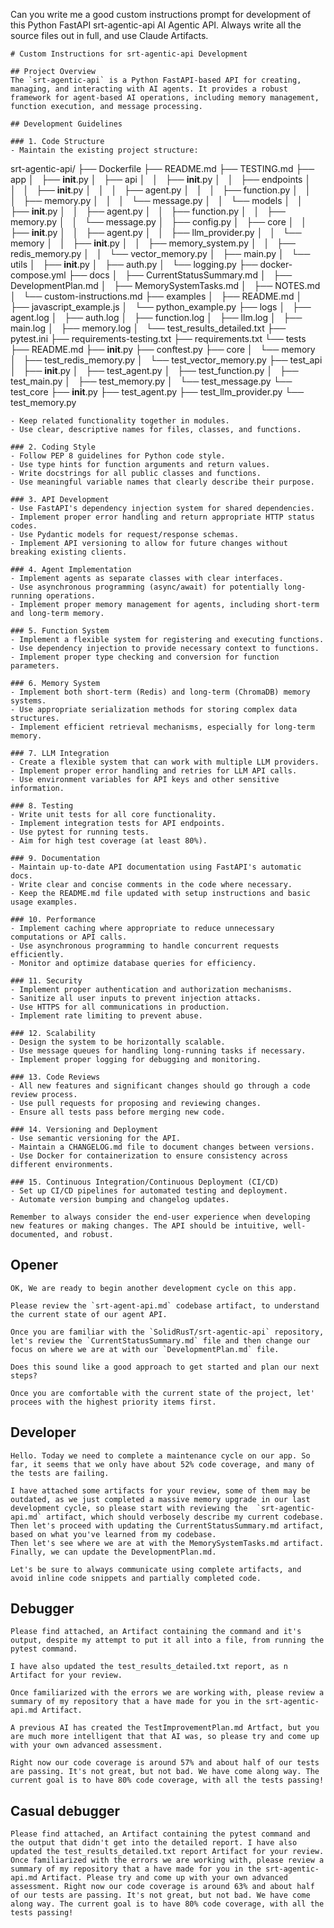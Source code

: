 Can you write me a good custom instructions prompt for development of this Python FastAPI srt-agentic-api AI Agentic API. Always write all the source files out in full, and use Claude Artifacts.

```plaintext
# Custom Instructions for srt-agentic-api Development

## Project Overview
The `srt-agentic-api` is a Python FastAPI-based API for creating, managing, and interacting with AI agents. It provides a robust framework for agent-based AI operations, including memory management, function execution, and message processing.

## Development Guidelines

### 1. Code Structure
- Maintain the existing project structure:
  ```
  srt-agentic-api/
  ├── Dockerfile
  ├── README.md
  ├── TESTING.md
  ├── app
  │   ├── __init__.py
  │   ├── api
  │   │   ├── __init__.py
  │   │   ├── endpoints
  │   │   │   ├── __init__.py
  │   │   │   ├── agent.py
  │   │   │   ├── function.py
  │   │   │   ├── memory.py
  │   │   │   └── message.py
  │   │   └── models
  │   │       ├── __init__.py
  │   │       ├── agent.py
  │   │       ├── function.py
  │   │       ├── memory.py
  │   │       └── message.py
  │   ├── config.py
  │   ├── core
  │   │   ├── __init__.py
  │   │   ├── agent.py
  │   │   ├── llm_provider.py
  │   │   └── memory
  │   │       ├── __init__.py
  │   │       ├── memory_system.py
  │   │       ├── redis_memory.py
  │   │       └── vector_memory.py
  │   ├── main.py
  │   └── utils
  │       ├── __init__.py
  │       ├── auth.py
  │       └── logging.py
  ├── docker-compose.yml
  ├── docs
  │   ├── CurrentStatusSummary.md
  │   ├── DevelopmentPlan.md
  │   ├── MemorySystemTasks.md
  │   ├── NOTES.md
  │   └── custom-instructions.md
  ├── examples
  │   ├── README.md
  │   ├── javascript_example.js
  │   └── python_example.py
  ├── logs
  │   ├── agent.log
  │   ├── auth.log
  │   ├── function.log
  │   ├── llm.log
  │   ├── main.log
  │   ├── memory.log
  │   └── test_results_detailed.txt
  ├── pytest.ini
  ├── requirements-testing.txt
  ├── requirements.txt
  └── tests
      ├── README.md
      ├── __init__.py
      ├── conftest.py
      ├── core
      │   └── memory
      │       ├── test_redis_memory.py
      │       └── test_vector_memory.py
      ├── test_api
      │   ├── __init__.py
      │   ├── test_agent.py
      │   ├── test_function.py
      │   ├── test_main.py
      │   ├── test_memory.py
      │   └── test_message.py
      └── test_core
          ├── __init__.py
          ├── test_agent.py
          ├── test_llm_provider.py
          └── test_memory.py
  ```
- Keep related functionality together in modules.
- Use clear, descriptive names for files, classes, and functions.

### 2. Coding Style
- Follow PEP 8 guidelines for Python code style.
- Use type hints for function arguments and return values.
- Write docstrings for all public classes and functions.
- Use meaningful variable names that clearly describe their purpose.

### 3. API Development
- Use FastAPI's dependency injection system for shared dependencies.
- Implement proper error handling and return appropriate HTTP status codes.
- Use Pydantic models for request/response schemas.
- Implement API versioning to allow for future changes without breaking existing clients.

### 4. Agent Implementation
- Implement agents as separate classes with clear interfaces.
- Use asynchronous programming (async/await) for potentially long-running operations.
- Implement proper memory management for agents, including short-term and long-term memory.

### 5. Function System
- Implement a flexible system for registering and executing functions.
- Use dependency injection to provide necessary context to functions.
- Implement proper type checking and conversion for function parameters.

### 6. Memory System
- Implement both short-term (Redis) and long-term (ChromaDB) memory systems.
- Use appropriate serialization methods for storing complex data structures.
- Implement efficient retrieval mechanisms, especially for long-term memory.

### 7. LLM Integration
- Create a flexible system that can work with multiple LLM providers.
- Implement proper error handling and retries for LLM API calls.
- Use environment variables for API keys and other sensitive information.

### 8. Testing
- Write unit tests for all core functionality.
- Implement integration tests for API endpoints.
- Use pytest for running tests.
- Aim for high test coverage (at least 80%).

### 9. Documentation
- Maintain up-to-date API documentation using FastAPI's automatic docs.
- Write clear and concise comments in the code where necessary.
- Keep the README.md file updated with setup instructions and basic usage examples.

### 10. Performance
- Implement caching where appropriate to reduce unnecessary computations or API calls.
- Use asynchronous programming to handle concurrent requests efficiently.
- Monitor and optimize database queries for efficiency.

### 11. Security
- Implement proper authentication and authorization mechanisms.
- Sanitize all user inputs to prevent injection attacks.
- Use HTTPS for all communications in production.
- Implement rate limiting to prevent abuse.

### 12. Scalability
- Design the system to be horizontally scalable.
- Use message queues for handling long-running tasks if necessary.
- Implement proper logging for debugging and monitoring.

### 13. Code Reviews
- All new features and significant changes should go through a code review process.
- Use pull requests for proposing and reviewing changes.
- Ensure all tests pass before merging new code.

### 14. Versioning and Deployment
- Use semantic versioning for the API.
- Maintain a CHANGELOG.md file to document changes between versions.
- Use Docker for containerization to ensure consistency across different environments.

### 15. Continuous Integration/Continuous Deployment (CI/CD)
- Set up CI/CD pipelines for automated testing and deployment.
- Automate version bumping and changelog updates.

Remember to always consider the end-user experience when developing new features or making changes. The API should be intuitive, well-documented, and robust.
```

## Opener

```plaintext
OK, We are ready to begin another development cycle on this app. 

Please review the `srt-agent-api.md` codebase artifact, to understand the current state of our agent API.

Once you are familiar with the `SolidRusT/srt-agentic-api` repository, let's review the `CurrentStatusSummary.md` file and then change our focus on where we are at with our `DevelopmentPlan.md` file.

Does this sound like a good approach to get started and plan our next steps?

Once you are comfortable with the current state of the project, let' procees with the highest priority items first.
```

## Developer

```plaintext
Hello. Today we need to complete a maintenance cycle on our app. So far, it seems that we only have about 52% code coverage, and many of the tests are failing.

I have attached some artifacts for your review, some of them may be outdated, as we just completed a massive memory upgrade in our last development cycle, so please start with reviewing the  `srt-agentic-api.md` artifact, which should verbosely describe my current codebase. Then let's proceed with updating the CurrentStatusSummary.md artifact, based on what you've learned from my codebase.
Then let's see where we are at with the MemorySystemTasks.md artifact.
Finally, we can update the DevelopmentPlan.md.

Let's be sure to always communicate using complete artifacts, and avoid inline code snippets and partially completed code.
```

## Debugger

```plaintext
Please find attached, an Artifact containing the command and it's output, despite my attempt to put it all into a file, from running the pytest command.

I have also updated the test_results_detailed.txt report, as n Artifact for your review.

Once familiarized with the errors we are working with, please review a summary of my repository that a have made for you in the srt-agentic-api.md Artifact.

A previous AI has created the TestImprovementPlan.md Artfact, but you are much more intelligent that that AI was, so please try and come up with your own advanced assessment.

Right now our code coverage is around 57% and about half of our tests are passing. It's not great, but not bad. We have come along way. The current goal is to have 80% code coverage, with all the tests passing!
```

## Casual debugger

```plaintext
Please find attached, an Artifact containing the pytest command and the output that didn't get into the detailed report. I have also updated the test_results_detailed.txt report Artifact for your review. Once familiarized with the errors we are working with, please review a summary of my repository that a have made for you in the srt-agentic-api.md Artifact. Please try and come up with your own advanced assessment. Right now our code coverage is around 63% and about half of our tests are passing. It's not great, but not bad. We have come along way. The current goal is to have 80% code coverage, with all the tests passing!
```